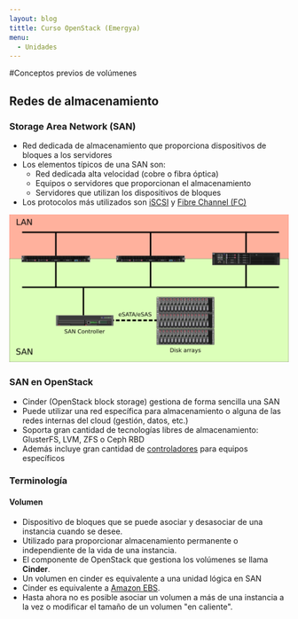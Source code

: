 ```yaml
---
layout: blog
tittle: Curso OpenStack (Emergya)
menu:
  - Unidades
---
```


#Conceptos previos de volúmenes

## Redes de almacenamiento

### Storage Area Network (SAN)

* Red dedicada de almacenamiento que proporciona dispositivos de bloques a los servidores
* Los elementos típicos de una SAN son:
	* Red dedicada alta velocidad (cobre o fibra óptica)
    * Equipos o servidores que proporcionan el almacenamiento
    * Servidores que utilizan los dispositivos de bloques
* Los protocolos más utilizados son [iSCSI](http://en.wikipedia.org/wiki/ISCSI) y [Fibre Channel (FC)](http://en.wikipedia.org/wiki/Fiber_channel)

![san](img/conceptos_previos/san.png)

### SAN en OpenStack

* Cinder (OpenStack block storage) gestiona de forma sencilla una SAN
* Puede utilizar una red específica para almacenamiento o alguna de las redes internas del cloud (gestión, datos, etc.)
* Soporta gran cantidad de tecnologías libres de almacenamiento: GlusterFS, LVM, ZFS o Ceph RBD
* Además incluye gran cantidad de [controladores](https://wiki.openstack.org/wiki/CinderSupportMatrix) para equipos específicos

### Terminología

#### Volumen

* Dispositivo de bloques que se puede asociar y desasociar de una instancia cuando se desee.
* Utilizado para proporcionar almacenamiento permanente o independiente de la vida de una instancia.
* El componente de OpenStack que gestiona los volúmenes se llama **Cinder**.
* Un volumen en cinder es equivalente a una unidad lógica en SAN
* Cinder es equivalente a [Amazon EBS](http://aws.amazon.com/es/ebs/).
* Hasta ahora no es posible asociar un volumen a más de una instancia a la vez o modificar el tamaño de un volumen "en caliente".

